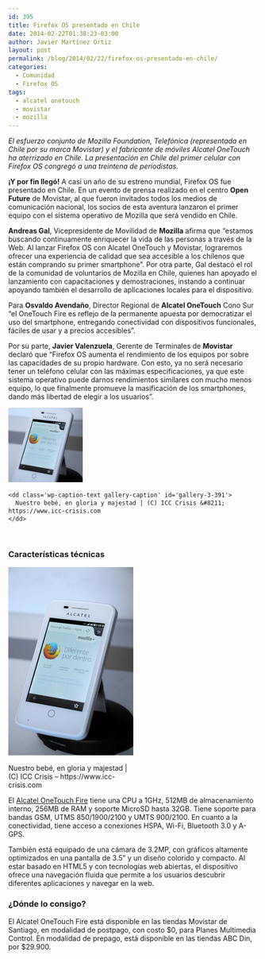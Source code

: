 ```yaml
---
id: 395
title: Firefox OS presentado en Chile
date: 2014-02-22T01:38:23-03:00
author: Javier Martínez Ortiz
layout: post
permalink: /blog/2014/02/22/firefox-os-presentado-en-chile/
categories:
  - Comunidad
  - Firefox OS
tags:
  - alcatel onetouch
  - movistar
  - mozilla
---
```

_El esfuerzo conjunto de Mozilla Foundation, Telefónica (representada en Chile por su marca Movistar) y el fabricante de móviles Alcatel OneTouch ha aterrizado en Chile. La presentación en Chile del primer celular con Firefox OS congregó a una treintena de periodistas._  
<!--more-->

  
**¡Y por fin llegó!** A casi un año de su estreno mundial, Firefox OS fue presentado en Chile. En un evento de prensa realizado en el centro **Open Future** de Movistar, al que fueron invitados todos los medios de comunicación nacional, los socios de esta aventura lanzaron el primer equipo con el sistema operativo de Mozilla que será vendido en Chile.

**Andreas Gal**, Vicepresidente de Movilidad de **Mozilla** afirma que “estamos buscando continuamente enriquecer la vida de las personas a través de la Web. Al lanzar Firefox OS con Alcatel OneTouch y Movistar, lograremos ofrecer una experiencia de calidad que sea accesible a los chilenos que están comprando su primer smartphone”. Por otra parte, Gal destacó el rol de la comunidad de voluntarios de Mozilla en Chile, quienes han apoyado el lanzamiento con capacitaciones y demostraciones, instando a continuar apoyando también el desarrollo de aplicaciones locales para el dispositivo.

Para **Osvaldo Avendaño**, Director Regional de **Alcatel OneTouch** Cono Sur “el OneTouch Fire es reflejo de la permanente apuesta por democratizar el uso del smartphone, entregando conectividad con dispositivos funcionales, fáciles de usar y a precios accesibles”.

Por su parte, **Javier Valenzuela**, Gerente de Terminales de **Movistar** declaró que “Firefox OS aumenta el rendimiento de los equipos por sobre las capacidades de su propio hardware. Con esto, ya no será necesario tener un teléfono celular con las máximas especificaciones, ya que este sistema operativo puede darnos rendimientos similares con mucho menos equipo, lo que finalmente promueve la masificación de los smartphones, dando más libertad de elegir a los usuarios”.

<div id='gallery-3' class='gallery galleryid-395 gallery-columns-3 gallery-size-thumbnail'>
  <dl class='gallery-item'>
    <dt class='gallery-icon portrait'>
      <img width="150" height="150" src="/images/2014/02/DSC4278a-160x160.jpg" class="attachment-thumbnail size-thumbnail" alt="Alcatel One Touch Fire blanco" aria-describedby="gallery-3-391" />
    </dt>
    
    <dd class='wp-caption-text gallery-caption' id='gallery-3-391'>
      Nuestro bebé, en gloria y majestad | (C) ICC Crisis &#8211; https://www.icc-crisis.com
    </dd>
  </dl>
  
  <br style='clear: both' />
</div>

### Características técnicas

<div id="attachment_391" style="width: 262px" class="wp-caption alignright">
  <img aria-describedby="caption-attachment-391" class="size-medium wp-image-391" alt="Alcatel One Touch Fire blanco" src="/images/2014/02/DSC4278a-252x379.jpg" width="252" height="379" data-id="391" />
  
  <p id="caption-attachment-391" class="wp-caption-text">
    Nuestro bebé, en gloria y majestad | (C) ICC Crisis &#8211; https://www.icc-crisis.com
  </p>
</div>

El <a href="http://www.alcatelonetouch.com/global-en/products/smartphones/one_touch_fire.html#.UwgmvWfCNoU" target="_blank">Alcatel OneTouch Fire</a> tiene una CPU a 1GHz, 512MB de almacenamiento interno, 256MB de RAM y soporte MicroSD hasta 32GB. Tiene soporte para bandas GSM, UTMS 850/1900/2100 y UMTS 900/2100. En cuanto a la conectividad, tiene acceso a conexiones HSPA, Wi-Fi, Bluetooth 3.0 y A-GPS.

También está equipado de una cámara de 3.2MP, con gráficos altamente optimizados en una pantalla de 3.5” y un diseño colorido y compacto. Al estar basado en HTML5 y con tecnologías web abiertas, el dispositivo ofrece una navegación fluida que permite a los usuarios descubrir diferentes aplicaciones y navegar en la web.

### ¿Dónde lo consigo?

El Alcatel OneTouch Fire está disponible en las tiendas Movistar de Santiago, en modalidad de postpago, con costo $0, para Planes Multimedia Control. En modalidad de prepago, está disponible en las tiendas ABC Din, por $29.900.